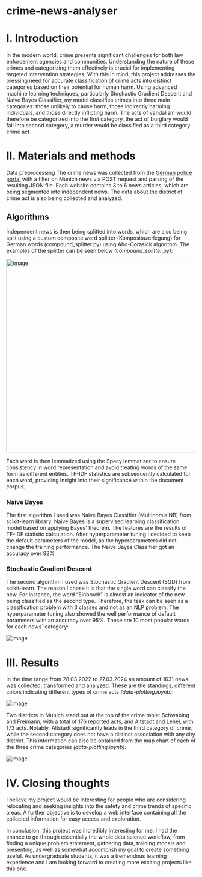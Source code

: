 # crime-news-analyser

# **I. Introduction**
In the modern world, crime presents significant challenges for both law enforcement agencies and communities. Understanding the nature of these crimes and categorizing them effectively is crucial for implementing targeted intervention strategies. With this in mind, this project addresses the pressing need for accurate classification of crime acts into distinct categories based on their potential for human harm. Using advanced machine learning techniques, particularly Stochastic Gradient Descent and Naive Bayes Classifier, my model classifies crimes into three main categories: those unlikely to cause harm, those indirectly harming individuals, and those directly inflicting harm. The acts of vandalism would therefore be categorized into the first category, the act of burglary would fall into second category, a murder would be classified as a third category crime act

# **II. Materials and methods**
Data preprocessing
The crime news was collected from the [German police portal](https://www.polizei.bayern.de/aktuelles/pressemitteilungen/index.html) with a filter on Munich news via POST request and parsing of the resulting JSON file. Each website contains 3 to 6 news articles, which are being segmented into independent news. The data about the district of crime act is also being collected and analyzed. 

## Algorithms
Independent news is then being splitted into words, which are also being split using a custom composite word splitter (Kompositazerlegung) for German words (compound_splitter.py) using Aho-Corasick algorithm. The examples of the splitter can be seen below *(compound_splitter.py)*: 

<img width="515" alt="image" src="https://github.com/ol1g3/crime-news-analyser/assets/67047059/e9ca523e-804c-4344-bfaa-8bda7213d1c0">


Each word is then lemmatized using the Spacy lemmatizer to ensure consistency in word representation and avoid treating words of the same form as different entities. TF-IDF statistics are subsequently calculated for each word, providing insight into their significance within the document corpus. 

### Naive Bayes
The first algorithm I used was Naive Bayes Classifier (MultinomialNB) from scikit-learn library. Naive Bayes is a supervised learning classification model based on applying Bayes' theorem. The features are the results of TF-IDF statistic calculation. After hyperparameter tuning I decided to keep the default parameters of the model, as the hyperparameters did not change the training performance. The Naive Bayes Classifier got an accuracy over 92%

### Stochastic Gradient Descent
The second algorithm I used was Stochastic Gradient Descent (SGD) from scikit-learn. The reason I chose it is that the single word can classify the new. For instance, the word “Einbruch” is almost an indicator of the new being classified as the second type. Therefore, the task can be seen as a classification problem with 3 classes and not as an NLP problem. The hyperparameter tuning also showed the well performance of default parameters with an accuracy over 95%. These are 10 most popular words for each news` category:

![image](https://github.com/ol1g3/crime-news-analyser/assets/67047059/27a3ea9e-5370-4b51-a138-160eb6926318)

# **III. Results**
In the time range from 28.03.2022 to 27.03.2024 an amount of 1631 news was collected, transformed and analyzed. These are the standings, different colors indicating different types of crime acts *(data-plotting.ipynb)*:

![image](https://github.com/ol1g3/crime-news-analyser/assets/67047059/bede269e-e39f-4da5-b27f-0234244e9b19)

Two districts in Munich stand out at the top of the crime table: Schwabing and Freimann, with a total of 176 reported acts, and Altstadt and Lehel, with 173 acts. Notably, Altstadt significantly leads in the third category of crime, while the second category does not have a distinct association with any city district. This information can also be obtained from the map chart of each of the three crime categories *(data-plotting.ipynb)*:

![image](https://github.com/ol1g3/crime-news-analyser/assets/67047059/b60ebf3b-c57a-4aaa-95cb-81025fb9d945)

# **IV. Closing thoughts**
I believe my project would be interesting for people who are considering relocating and seeking insights into the safety and crime trends of specific areas. A further objective is to develop a web interface containing all the collected information for easy access and exploration.

In conclusion, this project was incredibly interesting for me. I had the chance to go through essentially the whole data science workflow, from finding a unique problem statement, gathering data, training models and presenting, as well as somewhat accomplish my goal to create something useful. As undergraduate students, it was a tremendous learning experience and I am looking forward to creating more exciting projects like this one.

